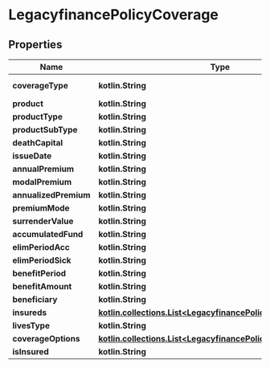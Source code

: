 
# LegacyfinancePolicyCoverage

## Properties
Name | Type | Description | Notes
------------ | ------------- | ------------- | -------------
**coverageType** | **kotlin.String** | BASE or RIDER |  [optional]
**product** | **kotlin.String** |  |  [optional]
**productType** | **kotlin.String** |  |  [optional]
**productSubType** | **kotlin.String** |  |  [optional]
**deathCapital** | **kotlin.String** |  |  [optional]
**issueDate** | **kotlin.String** |  |  [optional]
**annualPremium** | **kotlin.String** |  |  [optional]
**modalPremium** | **kotlin.String** |  |  [optional]
**annualizedPremium** | **kotlin.String** |  |  [optional]
**premiumMode** | **kotlin.String** |  |  [optional]
**surrenderValue** | **kotlin.String** |  |  [optional]
**accumulatedFund** | **kotlin.String** |  |  [optional]
**elimPeriodAcc** | **kotlin.String** |  |  [optional]
**elimPeriodSick** | **kotlin.String** |  |  [optional]
**benefitPeriod** | **kotlin.String** |  |  [optional]
**benefitAmount** | **kotlin.String** |  |  [optional]
**beneficiary** | **kotlin.String** |  |  [optional]
**insureds** | [**kotlin.collections.List&lt;LegacyfinancePolicyCoverageInsured&gt;**](LegacyfinancePolicyCoverageInsured.md) |  |  [optional]
**livesType** | **kotlin.String** |  |  [optional]
**coverageOptions** | [**kotlin.collections.List&lt;LegacyfinancePolicyCoverageOption&gt;**](LegacyfinancePolicyCoverageOption.md) |  |  [optional]
**isInsured** | **kotlin.String** |  |  [optional]



